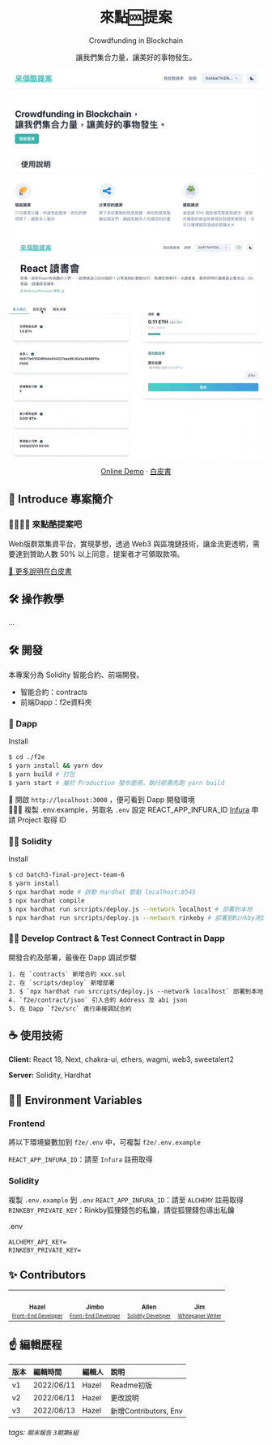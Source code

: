 <h1 align="center">
  來點🆒提案
</h1>
<p align="center">Crowdfunding in Blockchain</p>
<p align="center">讓我們集合力量，讓美好的事物發生。</p>

<p align="center">
  <img src="./cover.png" width="700px">
  <img src="./example.gif" width="700px">
</p>

<p align="center">
    <a href="https://cool-proposal.vercel.app/" target="blank">Online Demo</a>
    ·
     <a href="https://ku-ti-an-de-bai-pi-shu.gitbook.io/come-up-with-a-cool-proposal/" target="blank">白皮書</a>
</p>

## 🚤 Introduce 專案簡介
### 👩‍👩‍👧‍👧 來點酷提案吧
Web版群眾集資平台，實現夢想，透過 Web3 與區塊鏈技術，讓金流更透明，需要達到贊助人數 50% 以上同意，提案者才可領取款項。

[🧐 更多說明在白皮書](https://ku-ti-an-de-bai-pi-shu.gitbook.io/come-up-with-a-cool-proposal/)


## 🛠️ 操作教學
...


## 🛠️ 開發
本專案分為 Solidity 智能合約、前端開發。
- 智能合約：contracts
- 前端Dapp：f2e資料夾

### 📱 Dapp
Install
```bash
$ cd ./f2e
$ yarn install && yarn dev
$ yarn build # 打包
$ yarn start # 屬於 Production 發布使用，執行前需先跑 yarn build
```
📱 開啟 `http://localhost:3000` ，便可看到 Dapp 開發環境<br>
👨🏼‍💻 複製 .env.example，另取名 `.env` 設定 REACT_APP_INFURA_ID [Infura](https://infura.io/) 申請 Project 取得 ID

### 👨‍💻 Solidity
Install
```bash
$ cd batch3-final-project-team-6
$ yarn install
$ npx hardhat node # 啟動 Hardhat 節點 localhost:8545
$ npx hardhat compile
$ npx hardhat run srcripts/deploy.js --network localhost # 部署到本地
$ npx hardhat run srcripts/deploy.js --network rinkeby # 部署到Rinkby測試鏈
```


### 👨‍💻 Develop Contract & Test Connect Contract in Dapp
開發合約及部署，最後在 Dapp 調試步驟

```
1. 在 `contracts` 新增合約 xxx.sol
2. 在 `scripts/deploy` 新增部署
3. $ `npx hardhat run srcripts/deploy.js --network localhost` 部署到本地
4. `f2e/contract/json` 引入合約 Address 及 abi json
5. 在 Dapp `f2e/src` 進行串接調試合約
```

## ☕ 使用技術
**Client:** React 18, Next, chakra-ui, ethers, wagmi, web3, sweetalert2

**Server:** Solidity, Hardhat

## 👨‍💻 Environment Variables

### Frontend
將以下環境變數加到 `f2e/.env` 中，可複製 `f2e/.env.example`

`REACT_APP_INFURA_ID`：請至 `Infura` 註冊取得

### Solidity
複製 `.env.example` 到 `.env` 
`REACT_APP_INFURA_ID`：請至 `ALCHEMY` 註冊取得
`RINKEBY_PRIVATE_KEY`：Rinkby狐狸錢包的私鑰，請從狐狸錢包導出私鑰

.env
```
ALCHEMY_API_KEY=
RINKEBY_PRIVATE_KEY=
```


## ✨ Contributors 
<table>
  <tr>
    <td align="center">
    <a href="https://github.com/jimb0xcf">
      <img src="https://avatars.githubusercontent.com/u/24752360?v=4" width="100px;" alt=""/>
      <br /><sub><b>Hazel</b></sub>
      <br />
      <font size="1">Front-End Developer</font>
    </a>
    </td>
    <td align="center">
    <a href="https://github.com/jimb0xcf">
      <img src="https://avatars.githubusercontent.com/u/96815288?v=4" width="100px;" alt=""/>
      <br /><sub><b>Jimbo</b></sub>
      <br />
      <font size="1">Front-End Developer</font>
    </a>
    </td>
    <td align="center">
    <a href="https://github.com/pig514dni">
      <img src="https://avatars.githubusercontent.com/u/13556505?v=4" width="100px;" alt=""/>
      <br /><sub><b>Allen</b></sub>
      <br />
      <font size="1">Solidity Developer</font>
    </a>
    </td>
    <td align="center">
    <a href="https://github.com/junhoulin">
      <img src="https://avatars.githubusercontent.com/u/89020783?v=4" width="100px;" alt=""/>
      <br /><sub><b>Jim</b></sub>
      <br />
      <font size="1">Whitepaper Writer</font>
    </a>
    </td>
  </tr>
</table>

## ☝ 編輯歷程

|版本|編輯時間|編輯人|說明|
|:---|:---|:---|:---|
|v1|2022/06/11|Hazel|Readme初版|
|v2|2022/06/11|Hazel|更改說明|
|v3|2022/06/13|Hazel|新增Contributors, Env|

###### tags: `期末報告` `3期第6組`
